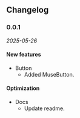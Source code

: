 ## Changelog

### 0.0.1

*2025-05-26*

#### New features
- Button
  - Added MuseButton.
#### Optimization
- Docs
  - Update readme.